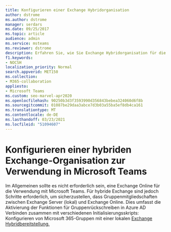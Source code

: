 ```yaml
---
title: Konfigurieren einer Exchange Hybridorganisation
author: dstrome
ms.author: dstrome
manager: serdars
ms.date: 09/25/2017
ms.topic: article
audience: admin
ms.service: msteams
ms.reviewer: dstrome
description: Erfahren Sie, wie Sie Exchange Hybridorganisation für die Verwendung mit Microsoft Teams konfigurieren, um sicherzustellen, dass Gruppenmitgliedschaften synchronisiert werden.
f1.keywords:
- NOCSH
localization_priority: Normal
search.appverid: MET150
ms.collection:
- M365-collaboration
appliesto:
- Microsoft Teams
ms.custom: seo-marvel-apr2020
ms.openlocfilehash: 90250b3d3f3593990d356843bebea324060d6f8b
ms.sourcegitcommit: 01087be29daa3abce7d3b03a55ba5ef8db4ca161
ms.translationtype: MT
ms.contentlocale: de-DE
ms.lasthandoff: 03/23/2021
ms.locfileid: "51094607"
---
```

<a name="configure-an-exchange-hybrid-organization-for-use-with-microsoft-teams"></a>Konfigurieren einer hybriden Exchange-Organisation zur Verwendung in Microsoft Teams
======================================================================

Im Allgemeinen sollte es nicht erforderlich sein, eine Exchange Online für die Verwendung mit Microsoft Teams. Für hybride Exchange sind jedoch Schritte erforderlich, um sicherzustellen, dass Gruppenmitgliedschaften zwischen Exchange Server (lokal) und Exchange Online. Dies umfasst die Aktivierung der Funktionen für Gruppenrückschreiben in Azure AD Verbinden zusammen mit verschiedenen Initialisierungsskripts: Konfigurieren von Microsoft 365-Gruppen mit einer lokalen [Exchange Hybridbereitstellung.](/exchange/hybrid-deployment/set-up-microsoft-365-groups)